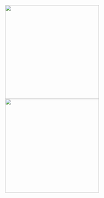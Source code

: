 <center><img src="/img/myImg.png" width="300" height="300"></center>
<center><img src="/img/myImg.png" width="300" height="300"></center>
